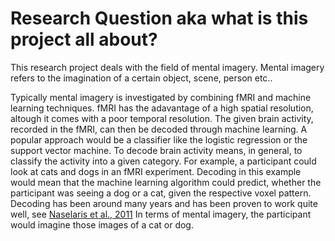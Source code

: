 # Research Question aka what is this project all about?

This research project deals with the field of mental imagery. Mental imagery refers to the imagination of a certain object, scene, person etc..

Typically mental imagery is investigated by combining fMRI and machine learning techniques. fMRI has the adavantage of a high spatial resolution, altough it comes with a poor temporal resolution. The given brain activity, recorded in the fMRI, can then be decoded through machine learning. A popular approach would be a classifier like the logistic regression or the support vector machine. To decode brain activity means, in general, to classify the activity into a given category. For example, a participant could look at cats and dogs in an fMRI experiment. Decoding in this example would mean that the machine learning algorithm could predict, whether the participant was seeing a dog or a cat, given the respective voxel pattern. Decoding has been around many years and has been proven to work quite well, see [Naselaris et al., 2011](https://www.sciencedirect.com/science/article/pii/S1053811910010657?casa_token=1Uey6U2ByjwAAAAA:6qHcdw5hdNlKg6e-WymuGXcqPSg2zu648D_dCGAQNe5DEtIpaQp4h8DE-EdaCCbLw8DVA-uE9A)
In terms of mental imagery, the participant would imagine those images of a cat or dog.


